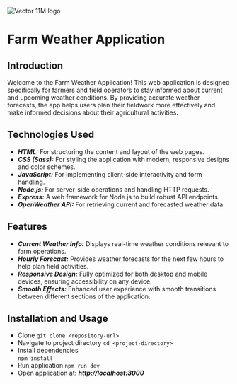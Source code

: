 ![Vector 11M logo](https://github.com/Martenelias/Small-projects/assets/124877606/b4005eff-cfa4-4bae-b81a-2d6f8f390906) 

# Farm Weather Application 

## Introduction 
Welcome to the Farm Weather Application! This web application is designed specifically for farmers and field operators to stay informed about current and upcoming weather conditions. By providing accurate weather forecasts, the app helps users plan their fieldwork more effectively and make informed decisions about their agricultural activities. 

## Technologies Used 
- ***HTML:*** For structuring the content and layout of the web pages. 
- ***CSS (Sass):*** For styling the application with modern, responsive designs and color schemes. 
- ***JavaScript:*** For implementing client-side interactivity and form handling.  
- ***Node.js:*** For server-side operations and handling HTTP requests.  
- ***Express:*** A web framework for Node.js to build robust API endpoints. 
- ***OpenWeather API:*** For retrieving current and forecasted weather data.

## Features 
- ***Current Weather Info:*** Displays real-time weather conditions relevant to farm operations. 
- ***Hourly Forecast:*** Provides weather forecasts for the next few hours to help plan field activities. 
- ***Responsive Design:*** Fully optimized for both desktop and mobile devices, ensuring accessibility on any device. 
- ***Smooth Effects:*** Enhanced user experience with smooth transitions between different sections of the application.

## Installation and Usage
- Clone
 `git clone <repository-url>` 
- Navigate to project directory 
`cd <project-directory>` 
- Install dependencies  
`npm install`
- Run application
`npm run dev`
- Open application at: ***http://localhost:3000*** 
